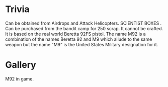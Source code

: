 # Trivia

Can be obtained from Airdrops and Attack Helicopters. SCIENTIST BOXES . Can be purchased from the bandit camp for 250 scrap. It cannot be crafted. 
It is based on the real world Beretta 92FS pistol. 
The name M92 is a combination of the names Beretta 92 and M9 which allude to the same weapon but the name "M9" is the United States Military designation for it. 
# Gallery

M92 in game.
